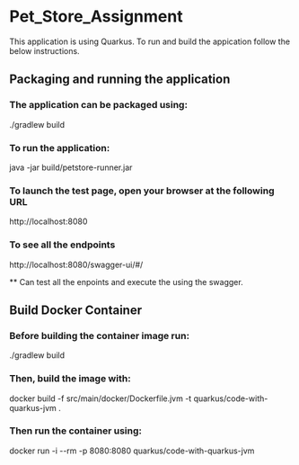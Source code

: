 # Pet_Store_Assignment
This application is using Quarkus. To run and build the appication follow the below instructions.

## Packaging and running the application
### The application can be  packaged using:

  ./gradlew build

### To run the application:

  java -jar build/petstore-runner.jar

### To launch the test page, open your browser at the following URL

  http://localhost:8080

### To see all the endpoints 

  http://localhost:8080/swagger-ui/#/

** Can test all the enpoints and execute the using the swagger.

## Build Docker Container

### Before building the container image run:

  ./gradlew build

### Then, build the image with:

  docker build -f src/main/docker/Dockerfile.jvm -t quarkus/code-with-quarkus-jvm .

### Then run the container using:

  docker run -i --rm -p 8080:8080 quarkus/code-with-quarkus-jvm




